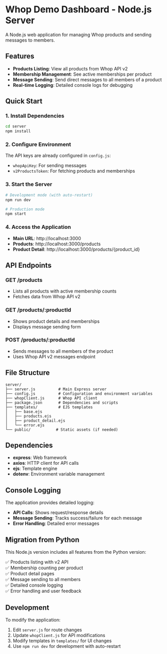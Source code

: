 # Whop Demo Dashboard - Node.js Server

A Node.js web application for managing Whop products and sending messages to members.

## Features

- **Products Listing**: View all products from Whop API v2
- **Membership Management**: See active memberships per product
- **Message Sending**: Send direct messages to all members of a product
- **Real-time Logging**: Detailed console logs for debugging

## Quick Start

### 1. Install Dependencies

```bash
cd server
npm install
```

### 2. Configure Environment

The API keys are already configured in `config.js`:
- `whopApiKey`: For sending messages
- `v2ProductsToken`: For fetching products and memberships

### 3. Start the Server

```bash
# Development mode (with auto-restart)
npm run dev

# Production mode
npm start
```

### 4. Access the Application

- **Main URL**: http://localhost:3000
- **Products**: http://localhost:3000/products
- **Product Detail**: http://localhost:3000/products/{product_id}

## API Endpoints

### GET /products
- Lists all products with active membership counts
- Fetches data from Whop API v2

### GET /products/:productId
- Shows product details and memberships
- Displays message sending form

### POST /products/:productId
- Sends messages to all members of the product
- Uses Whop API v2 messages endpoint

## File Structure

```
server/
├── server.js          # Main Express server
├── config.js          # Configuration and environment variables
├── whopClient.js      # Whop API client
├── package.json       # Dependencies and scripts
├── templates/         # EJS templates
│   ├── base.ejs
│   ├── products.ejs
│   ├── product_detail.ejs
│   └── error.ejs
└── public/           # Static assets (if needed)
```

## Dependencies

- **express**: Web framework
- **axios**: HTTP client for API calls
- **ejs**: Template engine
- **dotenv**: Environment variable management

## Console Logging

The application provides detailed logging:

- **API Calls**: Shows request/response details
- **Message Sending**: Tracks success/failure for each message
- **Error Handling**: Detailed error messages

## Migration from Python

This Node.js version includes all features from the Python version:

✅ Products listing with v2 API  
✅ Membership counting per product  
✅ Product detail pages  
✅ Message sending to all members  
✅ Detailed console logging  
✅ Error handling and user feedback  

## Development

To modify the application:

1. Edit `server.js` for route changes
2. Update `whopClient.js` for API modifications
3. Modify templates in `templates/` for UI changes
4. Use `npm run dev` for development with auto-restart
